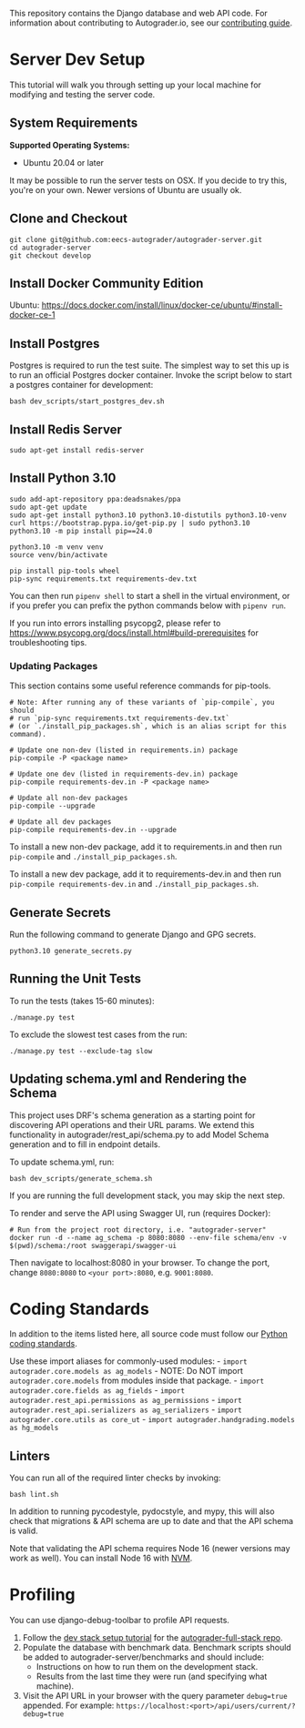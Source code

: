 This repository contains the Django database and web API code.
For information about contributing to Autograder.io, see our
[contributing guide](https://github.com/eecs-autograder/autograder.io/blob/master/CONTRIBUTING.md).

# Server Dev Setup

This tutorial will walk you through setting up your local machine for modifying
and testing the server code.

## System Requirements

**Supported Operating Systems:**
- Ubuntu 20.04 or later

It may be possible to run the server tests on OSX.
If you decide to try this, you're on your own.
Newer versions of Ubuntu are usually ok.

## Clone and Checkout
```
git clone git@github.com:eecs-autograder/autograder-server.git
cd autograder-server
git checkout develop
```

## Install Docker Community Edition
Ubuntu: https://docs.docker.com/install/linux/docker-ce/ubuntu/#install-docker-ce-1

## Install Postgres
Postgres is required to run the test suite. The simplest way to set this up is to run an official Postgres docker container.
Invoke the script below to start a postgres container for development:
```
bash dev_scripts/start_postgres_dev.sh
```

## Install Redis Server
```
sudo apt-get install redis-server
```

## Install Python 3.10
```
sudo add-apt-repository ppa:deadsnakes/ppa
sudo apt-get update
sudo apt-get install python3.10 python3.10-distutils python3.10-venv
curl https://bootstrap.pypa.io/get-pip.py | sudo python3.10
python3.10 -m pip install pip==24.0

python3.10 -m venv venv
source venv/bin/activate

pip install pip-tools wheel
pip-sync requirements.txt requirements-dev.txt
```

You can then run `pipenv shell` to start a shell in the virtual environment,
or if you prefer you can prefix the python commands below with `pipenv run`.

If you run into errors installing psycopg2, please refer to https://www.psycopg.org/docs/install.html#build-prerequisites for troubleshooting tips.

### Updating Packages
This section contains some useful reference commands for pip-tools.
```
# Note: After running any of these variants of `pip-compile`, you should
# run `pip-sync requirements.txt requirements-dev.txt`
# (or `./install_pip_packages.sh`, which is an alias script for this command).

# Update one non-dev (listed in requirements.in) package
pip-compile -P <package name>

# Update one dev (listed in requirements-dev.in) package
pip-compile requirements-dev.in -P <package name>

# Update all non-dev packages
pip-compile --upgrade

# Update all dev packages
pip-compile requirements-dev.in --upgrade
```

To install a new non-dev package, add it to requirements.in and then run
`pip-compile` and `./install_pip_packages.sh`.

To install a new dev package, add it to requirements-dev.in and then run
`pip-compile requirements-dev.in` and `./install_pip_packages.sh`.

## Generate Secrets
Run the following command to generate Django and GPG secrets.
```
python3.10 generate_secrets.py
```

## Running the Unit Tests
To run the tests (takes 15-60 minutes):
```
./manage.py test
```
To exclude the slowest test cases from the run:
```
./manage.py test --exclude-tag slow
```

## Updating schema.yml and Rendering the Schema
This project uses DRF's schema generation as a starting point for discovering
API operations and their URL params. We extend this functionality in
autograder/rest_api/schema.py to add Model Schema generation and to fill in
endpoint details.

To update schema.yml, run:
```
bash dev_scripts/generate_schema.sh
```

If you are running the full development stack, you may skip the next step.

To render and serve the API using Swagger UI, run (requires Docker):
```
# Run from the project root directory, i.e. "autograder-server"
docker run -d --name ag_schema -p 8080:8080 --env-file schema/env -v $(pwd)/schema:/root swaggerapi/swagger-ui
```
Then navigate to localhost:8080 in your browser. To change the port, change `8080:8080` to `<your port>:8080`, e.g. `9001:8080`.

# Coding Standards
In addition to the items listed here, all source code must follow our
[Python coding standards](https://github.com/eecs-autograder/autograder.io/blob/master/coding_standards_python.md).

Use these import aliases for commonly-used modules:
    - `import autograder.core.models as ag_models`
        - NOTE: Do NOT import `autograder.core.models` from modules inside
        that package.
    - `import autograder.core.fields as ag_fields`
    - `import autograder.rest_api.permissions as ag_permissions`
    - `import autograder.rest_api.serializers as ag_serializers`
    - `import autograder.core.utils as core_ut`
    - `import autograder.handgrading.models as hg_models`

## Linters
You can run all of the required linter checks by invoking:
```
bash lint.sh
```

In addition to running pycodestyle, pydocstyle, and mypy, this will also check that migrations & API schema are up to date and that the API schema is valid.

Note that validating the API schema requires Node 16 (newer versions may work as well).
You can install Node 16 with [NVM](https://github.com/nvm-sh/nvm?tab=readme-ov-file#installing-and-updating).

# Profiling
You can use django-debug-toolbar to profile API requests.

1. Follow the [dev stack setup tutorial](https://github.com/eecs-autograder/autograder-full-stack/blob/master/docs/development_setup.md) for the [autograder-full-stack repo](https://github.com/eecs-autograder/autograder-full-stack).
2. Populate the database with benchmark data. 
Benchmark scripts should be added to autograder-server/benchmarks and should include:
    - Instructions on how to run them on the development stack.
    - Results from the last time they were run (and specifying what machine).
3. Visit the API URL in your browser with the query parameter `debug=true` appended. 
For example: `https://localhost:<port>/api/users/current/?debug=true`

